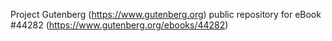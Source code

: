 Project Gutenberg (https://www.gutenberg.org) public repository for eBook #44282 (https://www.gutenberg.org/ebooks/44282)
